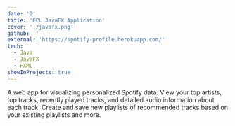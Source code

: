 ```yaml
---
date: '2'
title: 'EPL JavaFX Application'
cover: './javafx.png'
github: ''
external: 'https://spotify-profile.herokuapp.com/'
tech:
  - Java
  - JavaFX
  - FXML
showInProjects: true
---
```


A web app for visualizing personalized Spotify data. View your top artists, top tracks, recently played tracks, and detailed audio information about each track. Create and save new playlists of recommended tracks based on your existing playlists and more.

